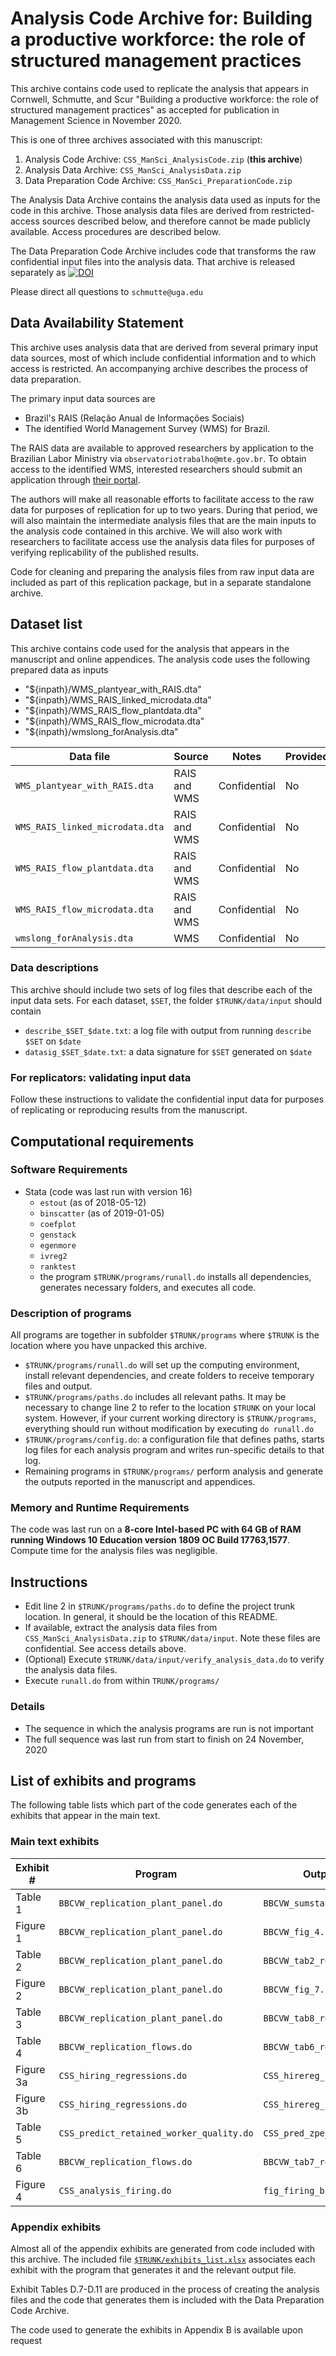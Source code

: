 # Analysis Code Archive for: Building a productive workforce: the role of structured management practices

This archive contains code used to replicate the analysis that appears in Cornwell, Schmutte, and Scur "Building a productive workforce: the role of structured management practices" as accepted for publication in Management Science in November 2020.

This is one of three archives associated with this manuscript:

1. Analysis Code Archive: `CSS_ManSci_AnalysisCode.zip` (**this archive**)
2. Analysis Data Archive: `CSS_ManSci_AnalysisData.zip`
3. Data Preparation Code Archive: `CSS_ManSci_PreparationCode.zip`

The Analysis Data Archive contains the analysis data used as inputs for the code in this archive. Those analysis data files are derived from restricted-access sources described below, and therefore cannot be made publicly available. Access procedures are described below.

The Data Preparation Code Archive includes code that transforms the raw confidential input files into the analysis data. That archive is released separately as [![DOI](https://zenodo.org/badge/316555193.svg)](https://zenodo.org/badge/latestdoi/316555193)

Please direct all questions to `schmutte@uga.edu`

## Data Availability Statement

This archive uses analysis data that are derived from several primary input data sources, most of which include confidential information and to which access is restricted. An accompanying archive describes the process of data preparation.

The primary input data sources are

* Brazil's RAIS (Relação Anual de Informações Sociais)
* The identified World Management Survey (WMS) for Brazil.

The RAIS data are available to approved researchers by application to the Brazilian Labor Ministry via `observatoriotrabalho@mte.gov.br`. To obtain access to the identified WMS, interested researchers should submit an application through [their portal](https://worldmanagementsurvey.org/request-special-data-access/).

The authors will make all reasonable efforts to facilitate access to the raw data for purposes of replication for up to two years. During that period, we will also maintain the intermediate analysis files that are the main inputs to the analysis code contained in this archive. We will also work with researchers to facilitate access use the analysis data files for purposes of verifying replicability of the published results.

Code for cleaning and preparing the analysis files from raw input data are included as part of this replication package, but in a separate standalone archive.

## Dataset list

This archive contains code used for the analysis that appears in the manuscript and online appendices. The analysis code uses the following prepared data as inputs

* "${inpath}/WMS_plantyear_with_RAIS.dta"
* "${inpath}/WMS_RAIS_linked_microdata.dta"
* "${inpath}/WMS_RAIS_flow_plantdata.dta"
* "${inpath}/WMS_RAIS_flow_microdata.dta"
* "${inpath}/wmslong_forAnalysis.dta"

| Data file | Source | Notes    |Provided |
|-----------|--------|----------|---------|
| `WMS_plantyear_with_RAIS.dta` | RAIS and WMS | Confidential | No |
| `WMS_RAIS_linked_microdata.dta` | RAIS and WMS | Confidential | No |
| `WMS_RAIS_flow_plantdata.dta` | RAIS and WMS | Confidential | No |
| `WMS_RAIS_flow_microdata.dta` | RAIS and WMS | Confidential | No |
| `wmslong_forAnalysis.dta` |  WMS | Confidential | No |

### Data descriptions

This archive should include two sets of log files that describe each of the input data sets. For each dataset, `$SET`, the folder `$TRUNK/data/input` should contain

* `describe_$SET_$date.txt`: a log file with output from running `describe $SET` on `$date`
* `datasig_$SET_$date.txt`: a data signature for `$SET` generated on `$date`

### For replicators: validating input data

Follow these instructions to validate the confidential input data for purposes of replicating or reproducing results from the manuscript.

## Computational requirements

### Software Requirements

* Stata (code was last run with version 16)
  * `estout` (as of 2018-05-12)
  * `binscatter` (as of 2019-01-05)
  * `coefplot`
  * `genstack`
  * `egenmore`
  * `ivreg2`
  * `ranktest`
  * the program `$TRUNK/programs/runall.do` installs all dependencies, generates necessary folders, and executes all code.

### Description of programs

All programs are together in subfolder `$TRUNK/programs` where `$TRUNK` is the location where you have unpacked this archive.

* `$TRUNK/programs/runall.do` will set up the computing environment, install relevant dependencies, and create folders to receive temporary files and output.
* `$TRUNK/programs/paths.do` includes all relevant paths. It may be necessary to change line 2 to refer to the location `$TRUNK` on your local system. However, if your current working directory is `$TRUNK/programs`, everything should run without modification by executing `do runall.do`
* `$TRUNK/programs/config.do`: a configuration file that defines paths, starts log files for each analysis program and writes run-specific details to that log.
* Remaining programs in `$TRUNK/programs/` perform analysis and generate the outputs reported in the manuscript and appendices.

### Memory and Runtime Requirements

The code was last run on a **8-core Intel-based PC with 64 GB of RAM running Windows 10 Education version 1809 OC Build 17763,1577**. Compute time for the analysis files was negligible.

## Instructions

* Edit line 2 in `$TRUNK/programs/paths.do` to define the project trunk location. In general, it should be the location of this README.
* If available, extract the analysis data files from `CSS_ManSci_AnalysisData.zip` to `$TRUNK/data/input`. Note these files are confidential. See access details above.
* (Optional) Execute `$TRUNK/data/input/verify_analysis_data.do` to verify the analysis data files.
* Execute `runall.do` from within `TRUNK/programs/`
  
### Details

* The sequence in which the analysis programs are run is not important
* The full sequence was last run from start to finish on 24 November, 2020

## List of exhibits and programs

The following table lists which part of the code generates each of the exhibits that appear in the main text.

### Main text exhibits

Exhibit #|Program|Output File|
|--------|-------|-----------|
Table 1  |`BBCVW_replication_plant_panel.do`|`BBCVW_sumstats.tex`|
Figure 1 |`BBCVW_replication_plant_panel.do`|`BBCVW_fig_4.pdf`|
Table 2  |`BBCVW_replication_plant_panel.do`|`BBCVW_tab2_rep_and_ext.tex`|
Figure 2 |`BBCVW_replication_plant_panel.do`|`BBCVW_fig_7.pdf`|
Table 3  |`BBCVW_replication_plant_panel.do`|`BBCVW_tab8_rep_sd.tex`|
Table 4  |`BBCVW_replication_flows.do`|`BBCVW_tab6_rep_abbrv.tex`|
Figure 3a|`CSS_hiring_regressions.do`|`CSS_hirereg_fig_mngr.pdf`|
Figure 3b|`CSS_hiring_regressions.do`|`CSS_hirereg_fig_labr.pdf`|
Table 5  |`CSS_predict_retained_worker_quality.do`|`CSS_pred_zpe_both_1.tex`|
Table 6  |`BBCVW_replication_flows.do`|`BBCVW_tab7_rep.tex`|
Figure 4 |`CSS_analysis_firing.do`|`fig_firing_binscatter.pdf`|

### Appendix exhibits

Almost all of the appendix exhibits are generated from code included with this archive. The included file [`$TRUNK/exhibits_list.xlsx`](./exhibits_list.xlsx) associates each exhibit with the program that generates it and the relevant output file.

Exhibit Tables D.7-D.11 are produced in the process of creating the analysis files and the code that generates them is included with the Data Preparation Code Archive.

The code used to generate the exhibits in Appendix B is available upon request
